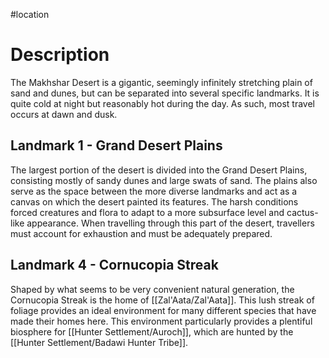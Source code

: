 #location 
# Description
The Makhshar Desert is a gigantic, seemingly infinitely stretching plain of sand and dunes, but can be separated into several specific landmarks. It is quite cold at night but reasonably hot during the day. As such, most travel occurs at dawn and dusk. 
## Landmark 1 - Grand Desert Plains
The largest portion of the desert is divided into the Grand Desert Plains, consisting mostly of sandy dunes and large swats of sand. The plains also serve as the space between the more diverse landmarks and act as a canvas on which the desert painted its features. The harsh conditions forced creatures and flora to adapt to a more subsurface level and cactus-like appearance. When travelling through this part of the desert, travellers must account for exhaustion and must be adequately prepared.
## Landmark 4 - Cornucopia Streak
Shaped by what seems to be very convenient natural generation, the Cornucopia Streak is the home of [[Zal'Aata/Zal'Aata]]. This lush streak of foliage provides an ideal environment for many different species that have made their homes here. This environment particularly provides a plentiful biosphere for [[Hunter Settlement/Auroch]], which are hunted by the [[Hunter Settlement/Badawi Hunter Tribe]]. 
